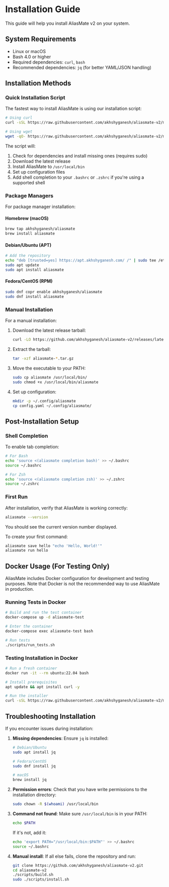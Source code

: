 # Installation Guide

This guide will help you install AliasMate v2 on your system.

## System Requirements

- Linux or macOS
- Bash 4.0 or higher
- Required dependencies: `curl`, `bash`
- Recommended dependencies: `jq` (for better YAML/JSON handling)

## Installation Methods

### Quick Installation Script

The fastest way to install AliasMate is using our installation script:

```bash
# Using curl
curl -sSL https://raw.githubusercontent.com/akhshyganesh/aliasmate-v2/main/scripts/install.sh | bash

# Using wget
wget -qO- https://raw.githubusercontent.com/akhshyganesh/aliasmate-v2/main/scripts/install.sh | bash
```

The script will:
1. Check for dependencies and install missing ones (requires sudo)
2. Download the latest release
3. Install AliasMate to `/usr/local/bin`
4. Set up configuration files
5. Add shell completion to your `.bashrc` or `.zshrc` if you're using a supported shell

### Package Managers

For package manager installation:

#### Homebrew (macOS)

```bash
brew tap akhshyganesh/aliasmate
brew install aliasmate
```

#### Debian/Ubuntu (APT)

```bash
# Add the repository
echo "deb [trusted=yes] https://apt.akhshyganesh.com/ /" | sudo tee /etc/apt/sources.list.d/aliasmate.list
sudo apt update
sudo apt install aliasmate
```

#### Fedora/CentOS (RPM)

```bash
sudo dnf copr enable akhshyganesh/aliasmate
sudo dnf install aliasmate
```

### Manual Installation

For a manual installation:

1. Download the latest release tarball:
   ```bash
   curl -LO https://github.com/akhshyganesh/aliasmate-v2/releases/latest/download/aliasmate-*.tar.gz
   ```

2. Extract the tarball:
   ```bash
   tar -xzf aliasmate-*.tar.gz
   ```

3. Move the executable to your PATH:
   ```bash
   sudo cp aliasmate /usr/local/bin/
   sudo chmod +x /usr/local/bin/aliasmate
   ```

4. Set up configuration:
   ```bash
   mkdir -p ~/.config/aliasmate
   cp config.yaml ~/.config/aliasmate/
   ```

## Post-Installation Setup

### Shell Completion

To enable tab completion:

```bash
# For Bash
echo 'source <(aliasmate completion bash)' >> ~/.bashrc
source ~/.bashrc

# For Zsh
echo 'source <(aliasmate completion zsh)' >> ~/.zshrc
source ~/.zshrc
```

### First Run

After installation, verify that AliasMate is working correctly:

```bash
aliasmate --version
```

You should see the current version number displayed.

To create your first command:

```bash
aliasmate save hello "echo 'Hello, World!'"
aliasmate run hello
```

## Docker Usage (For Testing Only)

AliasMate includes Docker configuration for development and testing purposes. Note that Docker is not the recommended way to use AliasMate in production.

### Running Tests in Docker

```bash
# Build and run the test container
docker-compose up -d aliasmate-test

# Enter the container
docker-compose exec aliasmate-test bash

# Run tests
./scripts/run_tests.sh
```

### Testing Installation in Docker

```bash
# Run a fresh container
docker run -it --rm ubuntu:22.04 bash

# Install prerequisites
apt update && apt install curl -y

# Run the installer
curl -sSL https://raw.githubusercontent.com/akhshyganesh/aliasmate-v2/main/scripts/install.sh | bash
```

## Troubleshooting Installation

If you encounter issues during installation:

1. **Missing dependencies**: Ensure `jq` is installed:
   ```bash
   # Debian/Ubuntu
   sudo apt install jq
   
   # Fedora/CentOS
   sudo dnf install jq
   
   # macOS
   brew install jq
   ```

2. **Permission errors**: Check that you have write permissions to the installation directory:
   ```bash
   sudo chown -R $(whoami) /usr/local/bin
   ```

3. **Command not found**: Make sure `/usr/local/bin` is in your PATH:
   ```bash
   echo $PATH
   ```
   
   If it's not, add it:
   ```bash
   echo 'export PATH="/usr/local/bin:$PATH"' >> ~/.bashrc
   source ~/.bashrc
   ```

4. **Manual install**: If all else fails, clone the repository and run:
   ```bash
   git clone https://github.com/akhshyganesh/aliasmate-v2.git
   cd aliasmate-v2
   ./scripts/build.sh
   sudo ./scripts/install.sh
   ```
